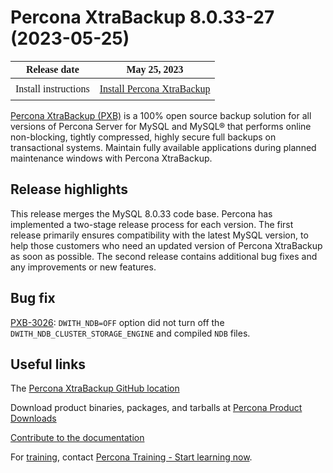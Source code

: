# Percona XtraBackup 8.0.33-27 (2023-05-25)

<style>
    table {
        width=50%’;
        font-family: Poppins;
    }
    table td {
        border: 0px;
        padding: 8px;
    }
</style>

| Release date | May 25, 2023 |
|---|---|
| Install instructions | [Install Percona XtraBackup](..//..//installation.md) |

[Percona XtraBackup (PXB)](https://www.percona.com/software/mysql-database/percona-xtrabackup) is a 100% open source backup solution for all versions of Percona Server for MySQL and MySQL® that performs online non-blocking, tightly compressed, highly secure full backups on transactional systems. Maintain fully available applications during planned maintenance windows with Percona XtraBackup.

## Release highlights

This release merges the MySQL 8.0.33 code base. Percona has implemented a two-stage release process for each version. The first release primarily ensures compatibility with the latest MySQL version, to help those customers who need an updated version of Percona XtraBackup as soon as possible. The second release contains additional bug fixes and any improvements or new features.

## Bug fix

[PXB-3026](https://jira.percona.com/browse/PXB-3026): `DWITH_NDB=OFF` option did not turn off the `DWITH_NDB_CLUSTER_STORAGE_ENGINE` and compiled `NDB` files.

## Useful links

The [Percona XtraBackup GitHub location](https://github.com/percona/percona-xtrabackup)

Download product binaries, packages, and tarballs at [Percona Product Downloads](https://www.percona.com/downloads)

[Contribute to the documentation](https://github.com/percona/pxb-docs/blob/8.0/contributing.md)

For [training](https://www.percona.com/training), contact [Percona Training - Start learning now](https://learn.percona.com/contact-me).
